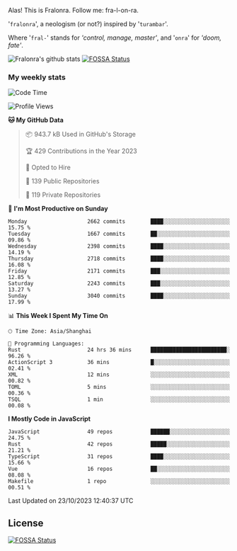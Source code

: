 Alas! This is Fralonra. Follow me: fra-l-on-ra.

'`fralonra`', a neologism (or not?) inspired by '`turambar`'.

Where '`fral-`' stands for *'control, manage, master'*, and '`onra`' for *'doom, fate'*.

![Fralonra's github stats](https://github-readme-stats.vercel.app/api?username=fralonra)
[![FOSSA Status](https://app.fossa.com/api/projects/git%2Bgithub.com%2Ffralonra%2Ffralonra.svg?type=shield)](https://app.fossa.com/projects/git%2Bgithub.com%2Ffralonra%2Ffralonra?ref=badge_shield)

### My weekly stats

<!--START_SECTION:waka-->
![Code Time](http://img.shields.io/badge/Code%20Time-4%2C150%20hrs%2052%20mins-blue)

![Profile Views](http://img.shields.io/badge/Profile%20Views-0-blue)

**🐱 My GitHub Data** 

> 📦 943.7 kB Used in GitHub's Storage 
 > 
> 🏆 429 Contributions in the Year 2023
 > 
> 💼 Opted to Hire
 > 
> 📜 139 Public Repositories 
 > 
> 🔑 119 Private Repositories 
 > 
📅 **I'm Most Productive on Sunday** 

```text
Monday                   2662 commits        ████░░░░░░░░░░░░░░░░░░░░░   15.75 % 
Tuesday                  1667 commits        ██░░░░░░░░░░░░░░░░░░░░░░░   09.86 % 
Wednesday                2398 commits        ████░░░░░░░░░░░░░░░░░░░░░   14.19 % 
Thursday                 2718 commits        ████░░░░░░░░░░░░░░░░░░░░░   16.08 % 
Friday                   2171 commits        ███░░░░░░░░░░░░░░░░░░░░░░   12.85 % 
Saturday                 2243 commits        ███░░░░░░░░░░░░░░░░░░░░░░   13.27 % 
Sunday                   3040 commits        ████░░░░░░░░░░░░░░░░░░░░░   17.99 % 
```


📊 **This Week I Spent My Time On** 

```text
🕑︎ Time Zone: Asia/Shanghai

💬 Programming Languages: 
Rust                     24 hrs 36 mins      ████████████████████████░   96.26 % 
ActionScript 3           36 mins             █░░░░░░░░░░░░░░░░░░░░░░░░   02.41 % 
XML                      12 mins             ░░░░░░░░░░░░░░░░░░░░░░░░░   00.82 % 
TOML                     5 mins              ░░░░░░░░░░░░░░░░░░░░░░░░░   00.36 % 
TSQL                     1 min               ░░░░░░░░░░░░░░░░░░░░░░░░░   00.08 % 
```

**I Mostly Code in JavaScript** 

```text
JavaScript               49 repos            ██████░░░░░░░░░░░░░░░░░░░   24.75 % 
Rust                     42 repos            █████░░░░░░░░░░░░░░░░░░░░   21.21 % 
TypeScript               31 repos            ████░░░░░░░░░░░░░░░░░░░░░   15.66 % 
Vue                      16 repos            ██░░░░░░░░░░░░░░░░░░░░░░░   08.08 % 
Makefile                 1 repo              ░░░░░░░░░░░░░░░░░░░░░░░░░   00.51 % 
```




 Last Updated on 23/10/2023 12:40:37 UTC
<!--END_SECTION:waka-->

## License
[![FOSSA Status](https://app.fossa.com/api/projects/git%2Bgithub.com%2Ffralonra%2Ffralonra.svg?type=large)](https://app.fossa.com/projects/git%2Bgithub.com%2Ffralonra%2Ffralonra?ref=badge_large)